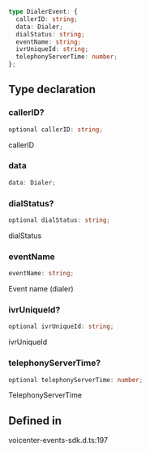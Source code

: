```ts
type DialerEvent: {
  callerID: string;
  data: Dialer;
  dialStatus: string;
  eventName: string;
  ivrUniqueId: string;
  telephonyServerTime: number;
};
```

## Type declaration

### callerID?

```ts
optional callerID: string;
```

callerID

### data

```ts
data: Dialer;
```

### dialStatus?

```ts
optional dialStatus: string;
```

dialStatus

### eventName

```ts
eventName: string;
```

Event name (dialer)

### ivrUniqueId?

```ts
optional ivrUniqueId: string;
```

ivrUniqueId

### telephonyServerTime?

```ts
optional telephonyServerTime: number;
```

TelephonyServerTime

## Defined in

voicenter-events-sdk.d.ts:197
